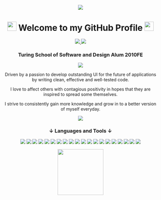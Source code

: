 <p align="center">
  <a href="https://git.io/typing-svg">
    <img src="https://readme-typing-svg.herokuapp.com/?lines=Live+Everyday+to+the+Fullest!;It's+over+before+you+know+it...">
  </a>
</p>

<h1 align="center"><img src="https://media.giphy.com/media/fwR54Wq7dYu9VXKiAF/giphy.gif" width="30" height="30"> Welcome to my GitHub Profile <img src="https://media.giphy.com/media/fwR54Wq7dYu9VXKiAF/giphy.gif" width="30" height="30"></h1>

<p align="center">
  <a href="https://www.linkedin.com/in/camaragon/" target="_blank">
    <img src="https://img.shields.io/badge/LinkedIn-0077B5?style=for-the-badge&logo=linkedin&logoColor=white">
  </a>
  <a href="mailto:caragon4695@gmail.com" target="_blank">
    <img src="https://img.shields.io/badge/Gmail-D14836?style=for-the-badge&logo=gmail&logoColor=white">
  </a>
</p>

<h3 align="center">Turing School of Software and Design Alum 2010FE</h3>

<p align="center">
  <img src="https://github-readme-stats.vercel.app/api?username=camaragon&show_icons=true&theme=blue-green" />
</p>

<p align="center">Driven by a passion to develop outstanding UI for the future of applications by writing clean, effective and well-tested code.</p>
<p align="center">I love to affect others with contagious positivity in hopes that they are inspired to spread some themselves.</p>
<p align="center">I strive to consistently gain more knowledge and grow in to a better version of myself everyday.</p>

<p align="center">
  <a href="https://github.com/kittinan/spotify-github-profile" target="_blank" rel="noopener noreferrer">
    <img src="https://spotify-github-profile.vercel.app/api/view?uid=teezer109&cover_image=true&theme=default">
  </a>
</p>

<h3 align="center">↓ Languages and Tools ↓</h3>
<p align="center"> 
    <img src="https://img.shields.io/badge/React-20232A?style=for-the-badge&logo=react&logoColor=61DAFB"/>    
    <img src="https://img.shields.io/badge/React_Router-CA4245?style=for-the-badge&logo=react-router&logoColor=white"/>
    <img src="https://img.shields.io/badge/JavaScript-F7DF1E?style=for-the-badge&logo=javascript&logoColor=black"/>
    <img src="https://img.shields.io/badge/HTML5-E34F26?style=for-the-badge&logo=html5&logoColor=white"/> 
    <img src="https://img.shields.io/badge/CSS3-1572B6?style=for-the-badge&logo=css3&logoColor=white"/>
    <img src="https://img.shields.io/badge/Sass-CC6699?style=for-the-badge&logo=sass&logoColor=white"/>
    <img src="https://img.shields.io/badge/Bootstrap-563D7C?style=for-the-badge&logo=bootstrap&logoColor=white"/>
    <img src="https://img.shields.io/badge/Git-F05032?style=for-the-badge&logo=git&logoColor=white"/>
    <img src="https://img.shields.io/badge/Redux-593D88?style=for-the-badge&logo=redux&logoColor=white"/>
    <img src="https://img.shields.io/badge/Node.js-43853D?style=for-the-badge&logo=node.js&logoColor=white"/>
    <img src="https://img.shields.io/badge/npm-CB3837?style=for-the-badge&logo=npm&logoColor=white"/>
    <img src="https://img.shields.io/badge/Express.js-404D59?style=for-the-badge&logo=express&logoColor=white"/>
    <img src="https://img.shields.io/badge/Heroku-430098?style=for-the-badge&logo=heroku&logoColor=white"/>
    <img src="https://img.shields.io/badge/vercel%20-%23000000.svg?&style=for-the-badge&logo=vercel&logoColor=white"/>
    <img src="https://img.shields.io/badge/Markdown-000000?style=for-the-badge&logo=markdown&logoColor=white"/>
    <img src="https://img.shields.io/badge/cypress%20-%23404d59.svg?&style=for-the-badge&logo=Cypress&logoColor=white"/>
    <img src="https://img.shields.io/badge/jest%20-%23231123.svg?&style=for-the-badge&logo=jest&logoColor=%23E34F26">
    <img src="https://img.shields.io/badge/chai%20-%23007ACC.svg?&style=for-the-badge&logo=chai&logoColor=white" />
    <img src="https://img.shields.io/badge/mocha%20-%23593d88.svg?&style=for-the-badge&logo=mocha&logoColor=white" />
    <img src="https://img.shields.io/badge/firebase-ffca28?style=for-the-badge&logo=firebase&logoColor=white"/>
</p>

<p align="center">
  <img src="https://media.giphy.com/media/yo1whaKkz38ME/giphy.gif" width="150" height="150">
</p>

<!--
**camaragon/camaragon** is a ✨ _special_ ✨ repository because its `README.md` (this file) appears on your GitHub profile.

Here are some ideas to get you started:

- 🔭 I’m currently working on ...
- 🌱 I’m currently learning ...
- 👯 I’m looking to collaborate on ...
- 🤔 I’m looking for help with ...
- 💬 Ask me about ...
- 📫 How to reach me: ...
- 😄 Pronouns: ...
- ⚡ Fun fact: ...
-->

